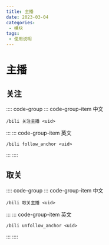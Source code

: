 ```yaml
---
title: 主播
date: 2023-03-04
categories:
 - 模块
tags:
 - 使用说明
---
```


# 主播

## 关注
:::: code-group
::: code-group-item 中文
```
/bili 关注主播 <uid>
```
:::
::: code-group-item 英文
```
/bili follow_anchor <uid>
```
:::
::::

## 取关
:::: code-group
::: code-group-item 中文
```
/bili 取关主播 <uid>
```
:::
::: code-group-item 英文
```
/bili unfollow_anchor <uid>
```
:::
::::